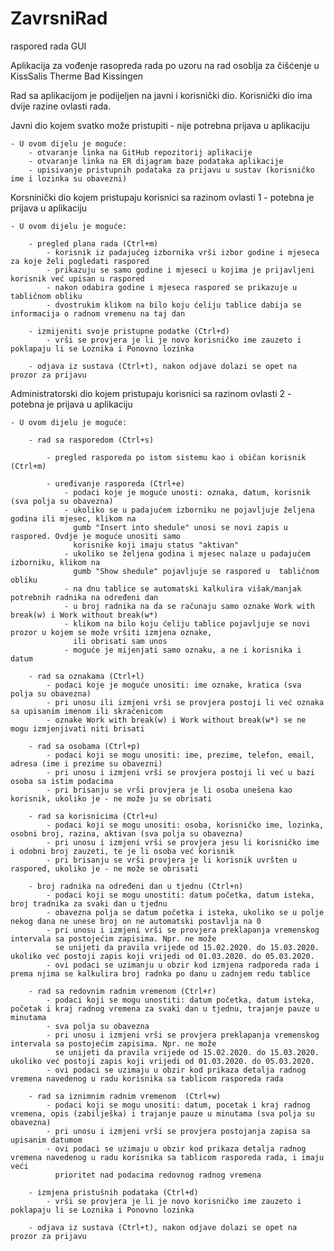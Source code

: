 # ZavrsniRad
raspored rada GUI

Aplikacija za vođenje rasopreda rada po uzoru na rad osoblja za čišćenje u KissSalis Therme Bad Kissingen



Rad sa aplikacijom je podijeljen na javni i korisnički dio. Korisnički dio ima dvije razine ovlasti rada.



Javni dio kojem svatko može pristupiti - nije potrebna prijava u aplikaciju 

	- U ovom dijelu je moguće:
		- otvaranje linka na GitHub repozitorij aplikacije
		- otvaranje linka na ER dijagram baze podataka aplikacije
		- upisivanje pristupnih podataka za prijavu u sustav (korisničko ime i lozinka su obavezni)




Korsninički dio kojem pristupaju korisnici sa razinom ovlasti 1 - potebna je prijava u aplikaciju 

	- U ovom dijelu je moguće:
	
		- pregled plana rada (Ctrl+m)
			- korisnik iz padajućeg izbornika vrši izbor godine i mjeseca za koje želi pogledati raspored
			- prikazuju se samo godine i mjeseci u kojima je prijavljeni korisnik već upisan u raspored
			- nakon odabira godine i mjeseca raspored se prikazuje u tabličnom obliku
			- dvostrukim klikom na bilo koju ćeliju tablice dabija se informacija o radnom vremenu na taj dan
			
		- izmijeniti svoje pristupne podatke (Ctrl+d)
			- vrši se provjera je li je novo korisničko ime zauzeto i poklapaju li se Loznika i Ponovno lozinka
			
		- odjava iz sustava (Ctrl+t), nakon odjave dolazi se opet na prozor za prijavu

Administratorski dio kojem pristupaju korisnici sa razinom ovlasti 2 - potebna je prijava u aplikaciju

	- U ovom dijelu je moguće:
	
		- rad sa rasporedom (Ctrl+s)
		
			- pregled rasporeda po istom sistemu kao i običan korisnik (Ctrl+m)
			
			- uređivanje rasporeda (Ctrl+e)
				- podaci koje je moguće unosti: oznaka, datum, korisnik	(sva polja su obavezna)
				- ukoliko se u padajućem izborniku ne pojavljuje željena godina ili mjesec, klikom na 
				  gumb "Insert into shedule" unosi se novi zapis u raspored. Ovdje je moguće unositi samo 
				  korisnike koji imaju status "aktivan"
				- ukoliko se željena godina i mjesec nalaze u padajućem izborniku, klikom na 
				  gumb "Show shedule" pojavljuje se raspored u  tabličnom obliku
				- na dnu tablice se automatski kalkulira višak/manjak potrebnih radnika na određeni dan
				- u broj radnika na da se računaju samo oznake Work with break(w) i Work without break(w*)
				- klikom na bilo koju ćeliju tablice pojavljuje se novi prozor u kojem se može vršiti izmjena oznake, 
				  ili obrisati sam unos
				- moguće je mijenjati samo oznaku, a ne i korisnika i datum
				
		- rad sa oznakama (Ctrl+l)
			- podaci koje je moguće unositi: ime oznake, kratica (sva polja su obavezna)
			- pri unosu ili izmjeni vrši se provjera postoji li već oznaka sa upisanim imenom ili skraćenicom
			- oznake Work with break(w) i Work without break(w*) se ne mogu izmjenjivati niti brisati
			
		- rad sa osobama (Ctrl+p) 
			- podaci koji se mogu unositi: ime, prezime, telefon, email, adresa (ime i prezime su obavezni)
			- pri unosu i izmjeni vrši se provjera postoji li već u bazi osoba sa istim podacima
			- pri brisanju se vrši provjera je li osoba unešena kao korisnik, ukoliko je - ne može ju se obrisati
			
		- rad sa korisnicima (Ctrl+u)
			- podaci koji se mogu unositi: osoba, korisničko ime, lozinka, osobni broj, razina, aktivan (sva polja su obavezna)
			- pri unosu i izmjeni vrši se provjera jesu li korisničko ime i odobni broj zauzeti, te je li osoba već korisnik
			- pri brisanju se vrši provjera je li korisnik uvršten u raspored, ukoliko je - ne može se obrisati
			
		- broj radnika na određeni dan u tjednu (Ctrl+n)
			- podaci koji se mogu unostiti: datum početka, datum isteka, broj tradnika za svaki dan u tjednu
			- obavezna polja se datum početka i isteka, ukoliko se u polje nekog dana ne unese broj on ne automatski postavlja na 0
			- pri unosu i izmjeni vrši se provjera preklapanja vremenskog intervala sa postojećim zapisima. Npr. ne može
			  se unijeti da pravila vrijede od 15.02.2020. do 15.03.2020. ukoliko već postoji zapis koji vrijedi od 01.03.2020. do 05.03.2020.
			- ovi podaci se uzimanju u obzir kod izmjena radporeda rada i prema njima se kalkulira broj radnka po danu u zadnjem redu tablice
			
		- rad sa redovnim radnim vremenom (Ctrl+r)
			- podaci koji se mogu unostiti: datum početka, datum isteka, početak i kraj radnog vremena za svaki dan u tjednu, trajanje pauze u minutama
			- sva polja su obavezna
 			- pri unosu i izmjeni vrši se provjera preklapanja vremenskog intervala sa postojećim zapisima. Npr. ne može
			  se unijeti da pravila vrijede od 15.02.2020. do 15.03.2020. ukoliko već postoji zapis koji vrijedi od 01.03.2020. do 05.03.2020.
			- ovi podaci se uzimaju u obzir kod prikaza detalja radnog vremena navedenog u radu korisnika sa tablicom rasporeda rada
			
		- rad sa iznimnim radnim vremenom  (Ctrl+w)
			- podaci koji se mogu unositi: datum, pocetak i kraj radnog vremena, opis (zabilješka) i trajanje pauze u minutama (sva polja su obavezna)
			- pri unosu i izmjeni vrši se provjera postojanja zapisa sa upisanim datumom
			- ovi podaci se uzimaju u obzir kod prikaza detalja radnog vremena navedenog u radu korisnika sa tablicom rasporeda rada, i imaju veći 
			  prioritet nad podacima redovnog radnog vremena
			  
		- izmjena pristušnih podataka (Ctrl+d)
			- vrši se provjera je li je novo korisničko ime zauzeto i poklapaju li se Loznika i Ponovno lozinka
			
		- odjava iz sustava (Ctrl+t), nakon odjave dolazi se opet na prozor za prijavu
		
		
		
		
		